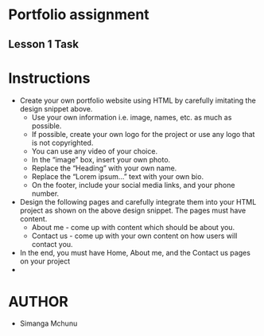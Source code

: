 # Portfolio assignment 

## Lesson 1 Task

# Instructions

- Create your own portfolio website using HTML by carefully imitating the design snippet above.
  -  Use your own information i.e. image, names, etc. as much as possible.
  - If possible, create your own logo for the project or use any logo that is not copyrighted.
  - You can use any video of your choice.
  - In the “image” box, insert your own photo.
  - Replace the “Heading” with your own name.
  - Replace the “Lorem ipsum…” text with your own bio.
  - On the footer, include your social media links, and your phone number.
- Design the following pages and carefully integrate them into your HTML project as shown on the
above design snippet. The pages must have content.
  - About me - come up with content which should be about you.
  - Contact us - come up with your own content on how users will contact you.
- In the end, you must have Home, About me, and the Contact us pages on your project
- 
# AUTHOR
- Simanga Mchunu